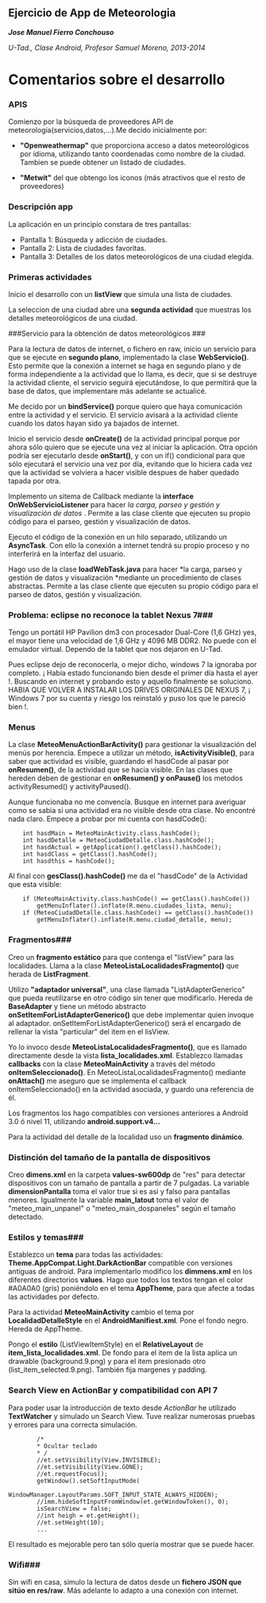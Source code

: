 ## Ejercicio de App de Meteorologia ##

***Jose Manuel Fierro Conchouso***

*U-Tad., Clase Android, Profesor Samuel Moreno, 2013-2014*

# Comentarios sobre el desarrollo #
### APIS ###

Comienzo por la búsqueda de proveedores API de meteorología(servicios,datos,...).Me decido inicialmente por:

- **"Openweathermap"** que proporciona acceso a datos meteorológicos por idioma, utilizando tanto coordenadas como nombre de la ciudad. Tambien se puede obtener un listado de ciudades.

- **"Metwit"** del que obtengo los iconos (más atractivos que el resto de proveedores)

### Descripción app ###
La aplicación en un principio constara de tres pantallas:

- Pantalla 1: Búsqueda y adicción de ciudades.
- Pantalla 2: Lista de ciudades favoritas.
- Pantalla 3: Detalles de los datos meteorológicos de una ciudad elegida.

### Primeras actividades ###
Inicio el desarrollo con un **listView** que simula una lista de ciudades.

La seleccion de una ciudad abre una **segunda actividad** que muestras los detalles meteorológicos de una ciudad.

###Servicio para la obtención de datos meteorológicos ###

Para la lectura de datos de internet, o fichero en raw, inicio un servicio para que se ejecute en **segundo plano**, implementado la clase **WebServicio()**. Esto permite que la conexión a internet se haga en segundo plano y de forma independiente a la actividad que lo llama, es decir, que si se destruye la actividad cliente, el servicio seguirá ejecutándose, lo que permitirá que la base de datos, que implementare más adelante se actualicé. 

Me decido por un **bindService()** porque quiero que haya comunicación entre la actividad y el servicio. El servicio avisará a la actividad cliente cuando los datos hayan sido ya bajados de internet.

Inicio el servicio desde **onCreate()** de la actividad principal porque por ahora sólo quiero que se ejecute una vez al iniciar la aplicación. Otra opción podría ser ejecutarlo desde **onStart()**, y con un if() condicional para que sólo ejecutará el servicio una vez por día, evitando que lo hiciera cada vez que la actividad se volviera a hacer visible despues de haber quedado tapada por otra.

Implemento un sitema de Callback mediante la **interface OnWebServicioListener** para hacer *la carga, parseo y gestión y visualización de datos* . Permite a las clase cliente que ejecuten su propio código para el parseo, gestión y visualización de datos.

Ejecuto el código de la conexión en un hilo separado, utilizando un **AsyncTask**. Con ello la conexión a internet tendrá su propio proceso y no interferirá en la interfaz del usuario.

Hago uso de la clase **loadWebTask.java** para hacer *la carga, parseo y gestión de datos y visualización *mediante un procedimiento de clases abstractas. Permite a las clase cliente que ejecuten su propio código para el parseo de datos, gestión y visualización.

### Problema: eclipse no reconoce la tablet Nexus 7###

Tengo un portátil HP Pavilion dm3 con procesador Dual-Core (1,6 GHz) yes, el mayor tiene una velocidad de 1,6 GHz y 4096 MB DDR2. No puede con el emulador virtual. Dependo de la tablet que nos dejaron en U-Tad. 

Pues eclipse dejo de reconocerla, o mejor dicho, windows 7 la ignoraba por completo. ¡ Había estado funcionando bien desde el primer día hasta el ayer !. Buscando en internet y probando esto y aquello finalmente se soluciono. HABIA QUE VOLVER A INSTALAR LOS DRIVES ORIGINALES DE NEXUS 7, ¡ Windows 7 por su cuenta y riesgo los reinstaló y puso los que le pareció bien !. 

### Menus ###
La clase **MeteoMenuActionBarActivity()** para gestionar la visualización del menús por herencia. Empece a utilizar un método, **isActivityVisible()**, para saber que actividad es visible, guardando el hasdCode al pasar por **onResumen()**, de la actividad que se hacia visible.  En las clases que hereden deben de gestionar en **onResumen() y onPause()** los metodos activityResumed() y activityPaused().

Aunque funcionaba no me convencía. Busque en internet para averiguar como se sabia si una actividad era no visible desde otra clase. No encontré nada claro. Empece a probar por mi cuenta con hasdCode():

		int hasdMain = MeteoMainActivity.class.hashCode();
		int hasdDetalle = MeteoCiudadDetalle.class.hashCode();
		int hasdActual = getApplication().getClass().hashCode();
		int hasdClass = getClass().hashCode();
		int hasdthis = hashCode();
Al final con **gesClass().hashCode()** me da el "hasdCode" de la Actividad que esta visible:

		if (MeteoMainActivity.class.hashCode() == getClass().hashCode())
			getMenuInflater().inflate(R.menu.ciudades_lista, menu);
		if (MeteoCiudadDetalle.class.hashCode() == getClass().hashCode())
			getMenuInflater().inflate(R.menu.ciudad_detalle, menu);
 


### Fragmentos###

Creo un **fragmento estático** para que contenga el "listView" para las localidades. Llama a la clase **MeteoListaLocalidadesFragmento()** que herada de **ListFragment**.

Utilizo **"adaptador universal"**, una clase llamada "ListAdapterGenerico" que pueda reutilizarse en otro código sin tener que modificarlo. Hereda de **BaseAdapter** y tiene un método abstracto **onSetItemForListAdapterGenerico()** que debe implementar quien invoque al adaptador.  onSetItemForListAdapterGenerico() será el encargado de rellenar la vista "particular" del item en el lisView.

Yo lo invoco desde **MeteoListaLocalidadesFragmento()**, que es llamado directamente desde la vista **lista_localidades.xml**. Establezco llamadas **callbacks** con la clase **MeteoMainActivity** a través del método **onItemSeleccionado()**. En MeteoListaLocalidadesFragmento() mediante **onAttach()** me aseguro que se implementa el callback onItemSeleccionado() en la actividad asociada, y guardo una referencia de él.

Los fragmentos los hago compatibles con versiones anteriores a Android 3.0 ó nivel 11, utilizando **android.support.v4...**

Para la actividad del detalle de la localidad uso un **fragmento dinámico**.

### Distinción del tamaño de la pantalla de dispositivos ###

Creo **dimens.xml** en la carpeta **values-sw600dp** de "res" para detectar dispositivos con un tamaño de pantalla a partir de 7 pulgadas. La  variable  **dimensionPantalla** toma el valor true si es asi y falso para pantallas  menores. Igualmente la variable **main\_latout**  toma el valor de "meteo\_main\_unpanel" o "meteo\_main\_dospaneles" según el tamaño detectado.


### Estilos y temas###

Establezco un **tema** para todas las actividades: **Theme.AppCompat.Light.DarkActionBar** compatible con versiones antiguas de android. Para implementarlo modifico los **dimmens.xml** en los diferentes directorios **values**. Hago que todos los textos tengan el color #A0A0A0 (gris) poniéndolo en el tema **AppTheme**, para que afecte a todas las actividades por defecto.

Para la actividad **MeteoMainActivity** cambio el tema por **LocalidadDetalleStyle** en el **AndroidManifiest.xml**. Pone el fondo negro. Hereda de AppTheme.

Pongo el **estilo** (ListViewItemStyle) en el **RelativeLayout** de **item\_lista\_localidades.xml**. De fondo para el item de la lista aplica un drawable  (background.9.png) y para el item presionado otro (list_item_selected.9.png). También fija margenes y padding.   


### Search View en ActionBar y compatibilidad con API 7 ###
Para poder usar la introducción de texto desde *ActionBar* he utilizado **TextWatcher** y simulado un Search View. Tuve realizar numerosas pruebas y 
errores para una correcta simulación.

	        /*
			* Ocultar teclado
			* /
	        //et.setVisibility(View.INVISIBLE);
	        //et.setVisibility(View.GONE);
	        //et.requestFocus();
	        getWindow().setSoftInputMode(
	    	      WindowManager.LayoutParams.SOFT_INPUT_STATE_ALWAYS_HIDDEN);
	        //imm.hideSoftInputFromWindow(et.getWindowToken(), 0);
	        isSearchView = false;
	        //int heigh = et.getHeight();
	        //et.setHeight(10);
			...
 
El resultado es mejorable pero tan sólo quería mostrar que se puede hacer. 


### Wifi###

Sin wifi en casa, simulo la lectura de datos desde un **fichero JSON que sitúo en res/raw**. Más adelante lo adapto a una conexión con internet.
